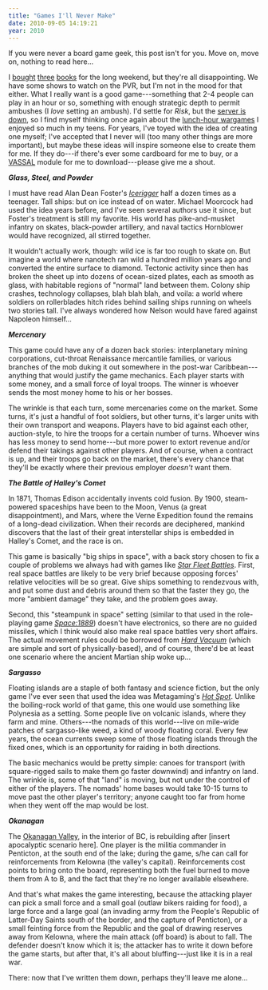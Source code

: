 ```yaml
---
title: "Games I'll Never Make"
date: 2010-09-05 14:19:21
year: 2010
---
```

<p>
  If you were never a board game geek, this post isn't for you. Move on, move on, nothing to read here...
</p>

<p>
  I <a href="http://www.amazon.com/Chill-Elizabeth-Bear/dp/0553591088/">bought</a> <a href="http://www.amazon.com/Lord-Changing-Winds-Griffin-Trilogy/dp/0316072788/">three</a> <a href="http://www.amazon.com/This-Will-Change-Everything-Future/dp/0061899674/">books</a> for the long weekend, but they're all disappointing. We have some shows to watch on the PVR, but I'm not in the mood for that either. What I really want is a good game---something that 2-4 people can play in an hour or so, something with enough strategic depth to permit ambushes (I <em>love</em> setting an ambush). I'd settle for <em>Risk</em>, but the <a href="http://www.kongregate.com/games/Abalore/world-rebellion-ii">server is down</a>, so I find myself thinking once again about the <a href="/blog/archives/3073.html">lunch-hour wargames</a> I enjoyed so much in my teens. For years, I've toyed with the idea of creating one myself; I've accepted that I never will (too many other things are more important), but maybe these ideas will inspire someone else to create them for me. If they do---if there's ever some cardboard for me to buy, or a <a href="http://www.vassalengine.org/">VASSAL</a> module for me to download---please give me a shout.
</p>

<p>
  <strong><em>Glass, Steel, and Powder</em></strong>
</p>

<p>
  I must have read Alan Dean Foster's <a href="http://www.amazon.com/Icerigger-Alan-Dean-Foster/dp/0450030423/"><em>Icerigger</em></a> half a dozen times as a teenager. Tall ships: but on ice instead of on water. Michael Moorcock had used the idea years before, and I've seen several authors use it since, but Foster's treatment is still my favorite. His world has pike-and-musket infantry on skates, black-powder artillery, and naval tactics Hornblower would have recognized, all stirred together.
</p>

<p>
  It wouldn't actually work, though: wild ice is far too rough to skate on. But imagine a world where nanotech ran wild a hundred million years ago and converted the entire surface to diamond. Tectonic activity since then has broken the sheet up into dozens of ocean-sized plates, each as smooth as glass, with habitable regions of "normal" land between them. Colony ship crashes, technology collapses, blah blah blah, and voila: a world where soldiers on rollerblades hitch rides behind sailing ships running on wheels two stories tall. I've always wondered how Nelson would have fared against Napoleon himself...
</p>

<p>
  <strong><em>Mercenary</em></strong>
</p>

<p>
  This game could have any of a dozen back stories: interplanetary mining corporations, cut-throat Renaissance mercantile families, or various branches of the mob duking it out somewhere in the post-war Caribbean---anything that would justify the game mechanics. Each player starts with some money, and a small force of loyal troops. The winner is whoever sends the most money home to his or her bosses.
</p>

<p>
  The wrinkle is that each turn, some mercenaries come on the market.  Some turns, it's just a handful of foot soldiers, but other turns, it's larger units with their own transport and weapons. Players have to bid against each other, auction-style, to hire the troops for a certain number of turns. Whoever wins has less money to send home---but more power to extort revenue and/or defend their takings against other players.  And of course, when a contract is up, and their troops go back on the market, there's every chance that they'll be exactly where their previous employer <em>doesn't</em> want them.
</p>

<p>
  <em><strong>The Battle of Halley's Comet</strong></em>
</p>

<p>
  In 1871, Thomas Edison accidentally invents cold fusion. By 1900, steam-powered spaceships have been to the Moon, Venus (a great disappointment), and Mars, where the Verne Expedition found the remains of a long-dead civilization. When their records are deciphered, mankind discovers that the last of their great interstellar ships is embedded in Halley's Comet, and the race is on.
</p>

<p>
  This game is basically "big ships in space", with a back story chosen to fix a couple of problems we always had with games like <a href="http://www.starfleetgames.com/starfleetbattles.shtml"><em>Star Fleet Battles</em></a>. First, real space battles are likely to be very brief because opposing forces' relative velocities will be so great. Give ships something to rendezvous with, and put some dust and debris around them so that the faster they go, the more "ambient damage" they take, and the problem goes away.
</p>

<p>
  Second, this "steampunk in space" setting (similar to that used in the role-playing game <a href="http://www.space1889.org/"><em>Space:1889</em></a>) doesn't have electronics, so there are no guided missiles, which I think would also make real space battles very short affairs. The actual movement rules could be borrowed from <a href="http://www.fatmessiahgames.com/fmg/hv/index.html"><em>Hard Vacuum</em></a> (which are simple and sort of physically-based), and of course, there'd be at least one scenario where the ancient Martian ship woke up...
</p>

<p>
  <strong><em>Sargasso</em></strong>
</p>

<p>
  Floating islands are a staple of both fantasy and science fiction, but the only game I've ever seen that used the idea was Metagaming's <a href="http://www.boardgamegeek.com/boardgame/3673/hot-spot"><em>Hot Spot</em></a>. Unlike the boiling-rock world of that game, this one would use something like Polynesia as a setting. Some people live on volcanic islands, where they farm and mine. Others---the nomads of this world---live on mile-wide patches of sargasso-like weed, a kind of woody floating coral. Every few years, the ocean currents sweep some of those floating islands through the fixed ones, which is an opportunity for raiding in both directions.
</p>

<p>
  The basic mechanics would be pretty simple: canoes for transport (with square-rigged sails to make them go faster downwind) and infantry on land. The wrinkle is, some of that "land" is moving, but not under the control of either of the players. The nomads' home bases would take 10-15 turns to move past the other player's territory; anyone caught too far from home when they went off the map would be lost.
</p>

<p>
  <strong><em>Okanagan</em></strong>
</p>

<p>
  The <a href="http://www.okanagan-now.com/images/okanagan_map.gif">Okanagan Valley</a>, in the interior of BC, is rebuilding after [insert apocalyptic scenario here]. One player is the militia commander in Penticton, at the south end of the lake; during the game, s/he can call for reinforcements from Kelowna (the valley's capital). Reinforcements cost points to bring onto the board, representing both the fuel burned to move them from A to B, and the fact that they're no longer available elsewhere.
</p>

<p>
  And that's what makes the game interesting, because the attacking player can pick a small force and a small goal (outlaw bikers raiding for food), a large force and a large goal (an invading army from the People's Republic of Latter-Day Saints south of the border, and the capture of Penticton), or a small feinting force from the Republic and the goal of drawing reserves away from Kelowna, where the main attack (off board) is about to fall. The defender doesn't know which it is; the attacker has to write it down before the game starts, but after that, it's all about bluffing---just like it is in a real war.
</p>

<p>
  There: now that I've written them down, perhaps they'll leave me alone...
</p>
